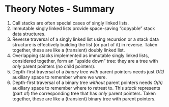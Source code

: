 <!-- SPDX-License-Identifier: CC0-1.0 -->

# Theory Notes - Summary

1. Call stacks are often special cases of singly linked lists.
2. Immutable singly linked lists provide space-saving &ldquo;copyable&rdquo; stack data structures.
3. Reverse traversal of a singly linked list using recursion or a stack data structure is effectively building the list (or part of it) in reverse. Taken together, these are like a (transient) doubly linked list.
4. Overlapping stacks implemented as immutable singly linked lists, considered together, form an &ldquo;upside down&rdquo; tree: they are a tree with *only* parent pointers (no child pointers).
5. Depth-first traversal of a *binary* tree *with* parent pointers needs just *O(1)* auxiliary space to remember where we were.
6. Depth-first traversal of a binary tree *without* parent pointers needs *O(h)* auxiliary space to remember where to retreat to. This *stack* represents (part of) the corresponding tree that has *only* parent pointers. Taken together, these are like a (transient) binary tree with parent pointers.
